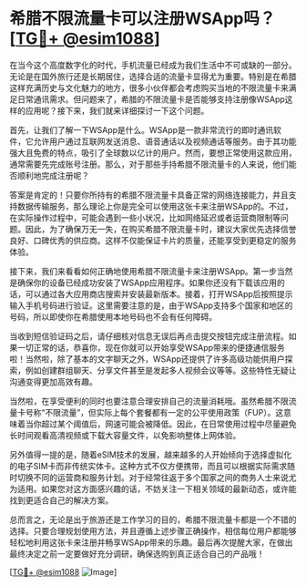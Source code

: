 # 希腊不限流量卡可以注册WSApp吗？[[TG💪+ @esim1088](https://t.me/s/esim1088)]

在当今这个高度数字化的时代，手机流量已经成为我们生活中不可或缺的一部分。无论是在国外旅行还是长期居住，选择合适的流量卡显得尤为重要。特别是在希腊这样充满历史与文化魅力的地方，很多小伙伴都会考虑购买当地的不限流量卡来满足日常通讯需求。但问题来了，希腊的不限流量卡是否能够支持注册像WSApp这样的应用呢？接下来，我们就来详细探讨一下这个问题。

首先，让我们了解一下WSApp是什么。WSApp是一款非常流行的即时通讯软件，它允许用户通过互联网发送消息、语音通话以及视频通话等服务。由于其功能强大且免费的特点，吸引了全球数以亿计的用户。然而，要想正常使用这款应用，通常需要先完成账号注册。那么，对于那些手持希腊不限流量卡的人来说，他们能否顺利地完成注册呢？

答案是肯定的！只要你所持有的希腊不限流量卡具备正常的网络连接能力，并且支持数据传输服务，那么理论上你是完全可以使用这张卡来注册WSApp的。不过，在实际操作过程中，可能会遇到一些小状况，比如网络延迟或者运营商限制等问题。因此，为了确保万无一失，在购买希腊不限流量卡时，建议大家优先选择信誉良好、口碑优秀的供应商。这样不仅能保证卡片的质量，还能享受到更稳定的服务体验。

接下来，我们来看看如何正确地使用希腊不限流量卡来注册WSApp。第一步当然是确保你的设备已经成功安装了WSApp应用程序。如果你还没有下载该应用的话，可以通过各大应用商店搜索并安装最新版本。接着，打开WSApp后按照提示输入手机号码进行验证。这里需要注意的是，由于WSApp支持多个国家和地区的号码，所以即使你在希腊使用本地号码也不会有任何障碍。

当收到短信验证码之后，请仔细核对信息无误后再点击提交按钮完成注册流程。如果一切正常的话，恭喜你，现在你就可以开始享受WSApp带来的便捷通信服务啦！当然啦，除了基本的文字聊天之外，WSApp还提供了许多高级功能供用户探索，例如创建群组聊天、分享文件甚至是发起多人视频会议等等。这些特性无疑让沟通变得更加高效有趣。

当然啦，在享受便利的同时也要注意合理安排自己的流量消耗哦。虽然希腊不限流量卡号称“不限流量”，但实际上每个套餐都有一定的公平使用政策（FUP）。这意味着当你超过某个阈值后，网速可能会被降低。因此，在日常使用过程中尽量避免长时间观看高清视频或下载大容量文件，以免影响整体上网体验。

另外值得一提的是，随着eSIM技术的发展，越来越多的人开始倾向于选择虚拟化的电子SIM卡而非传统实体卡。这种方式不仅方便携带，而且可以根据实际需求随时切换不同的运营商和服务计划。对于经常往返于多个国家之间的商务人士来说尤为适用。如果您对这方面感兴趣的话，不妨关注一下相关领域的最新动态，或许能找到更适合自己的解决方案。

总而言之，无论是出于旅游还是工作学习的目的，希腊不限流量卡都是一个不错的选择。只要合理规划使用方法，并且遵循上述步骤正确操作，相信每位用户都能够轻松地利用这张卡来注册并畅享WSApp带来的乐趣。最后再次提醒大家，在做出最终决定之前一定要做好充分调研，确保选购到真正适合自己的产品哦！

[[TG💪+ @esim1088](https://t.me/s/esim1088) ![Image](https://i.postimg.cc/4NQfJmqS/Snipaste-2025-05-13-00-14-12.png)]